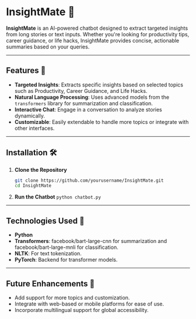 # InsightMate 🚀

**InsightMate** is an AI-powered chatbot designed to extract targeted insights from long stories or text inputs. Whether you're looking for productivity tips, career guidance, or life hacks, InsightMate provides concise, actionable summaries based on your queries.

---

## Features 🌟
- **Targeted Insights**: Extracts specific insights based on selected topics such as Productivity, Career Guidance, and Life Hacks.
- **Natural Language Processing**: Uses advanced models from the `transformers` library for summarization and classification.
- **Interactive Chat**: Engage in a conversation to analyze stories dynamically.
- **Customizable**: Easily extendable to handle more topics or integrate with other interfaces.

---

## Installation 🛠️

1. **Clone the Repository**
   ```bash
   git clone https://github.com/yourusername/InsightMate.git
   cd InsightMate
   ```
2. **Run the Chatbot**
   ``` python chatbot.py ```
---

## Technologies Used 🧠

- **Python**
- **Transformers**: facebook/bart-large-cnn for summarization and facebook/bart-large-mnli for classification.
- **NLTK**: For text tokenization.
- **PyTorch**: Backend for transformer models.

---

## Future Enhancements 🚀

- Add support for more topics and customization.
- Integrate with web-based or mobile platforms for ease of use.
- Incorporate multilingual support for global accessibility.
